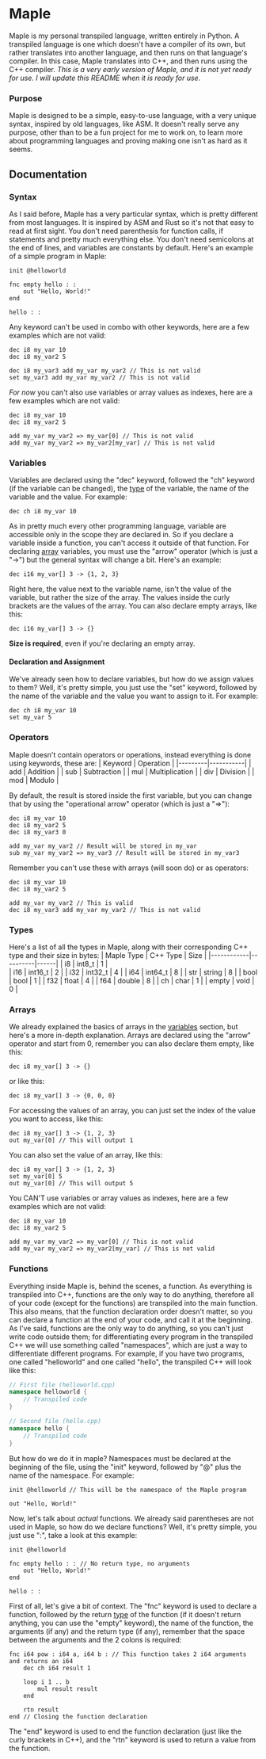 # Maple
Maple is my personal transpiled language, written entirely in Python. A transpiled language is one which doesn't have a compiler of its own, but rather translates into another language, and then runs on that language's compiler. In this case, Maple translates into C++, and then runs using the C++ compiler. *This is a very early version of Maple, and it is not yet ready for use. I will update this README when it is ready for use.*

### Purpose
Maple is designed to be a simple, easy-to-use language, with a very unique syntax, inspired by old languages, like ASM. It doesn't really serve any purpose, other than to be a fun project for me to work on, to learn more about programming languages and proving making one isn't as hard as it seems.

## Documentation
### Syntax
As I said before, Maple has a very particular syntax, which is pretty different from most languages. It is inspired by ASM and Rust so it's not that easy to read at first sight. You don't need parenthesis for function calls, if statements and pretty much everything else. You don't need semicolons at the end of lines, and variables are constants by default. Here's an example of a simple program in Maple:
```maple
init @helloworld

fnc empty hello : :
    out "Hello, World!"
end

hello : :
```
Any keyword can't be used in combo with other keywords, here are a few examples which are not valid:
```maple
dec i8 my_var 10
dec i8 my_var2 5

dec i8 my_var3 add my_var my_var2 // This is not valid
set my_var3 add my_var my_var2 // This is not valid
```
*For now* you can't also use variables or array values as indexes, here are a few examples which are not valid:
```maple
dec i8 my_var 10
dec i8 my_var2 5

add my_var my_var2 => my_var[0] // This is not valid
add my_var my_var2 => my_var2[my_var] // This is not valid
```
### Variables
Variables are declared using the "dec" keyword, followed the "ch" keyword (if the variable can be changed), the [type](#Types) of the variable, the name of the variable and the value. For example:
```maple
dec ch i8 my_var 10
```
As in pretty much every other programming language, variable are accessible only in the scope they are declared in. So if you declare a variable inside a function, you can't access it outside of that function.
For declaring [array](#arrays) variables, you must use the "arrow" operator (which is just a "->") but the general syntax will change a bit. Here's an example:
```maple
dec i16 my_var[] 3 -> {1, 2, 3}
``` 
Right here, the value next to the variable name, isn't the value of the variable, but rather the size of the array. The values inside the curly brackets are the values of the array. You can also declare empty arrays, like this:
```maple
dec i16 my_var[] 3 -> {}
```
**Size is required**, even if you're declaring an empty array.
#### Declaration and Assignment
We've already seen how to declare variables, but how do we assign values to them? Well, it's pretty simple, you just use the "set" keyword, followed by the name of the variable and the value you want to assign to it. For example:
```maple
dec ch i8 my_var 10
set my_var 5
```

### Operators
Maple doesn't contain operators or operations, instead everything is done using keywords, these are:
| Keyword | Operation |
|---------|-----------|
| add     | Addition  |
| sub     | Subtraction |
| mul     | Multiplication |
| div     | Division |
| mod     | Modulo |

By default, the result is stored inside the first variable, but you can change that by using the "operational arrow" operator (which is just a "=>"):
```maple
dec i8 my_var 10
dec i8 my_var2 5
dec i8 my_var3 0

add my_var my_var2 // Result will be stored in my_var
sub my_var my_var2 => my_var3 // Result will be stored in my_var3
```
Remember you can't use these with arrays (will soon do) or as operators:
```maple
dec i8 my_var 10
dec i8 my_var2 5

add my_var my_var2 // This is valid
dec i8 my_var3 add my_var my_var2 // This is not valid
```

### Types
Here's a list of all the types in Maple, along with their corresponding C++ type and their size in bytes:
| Maple Type | C++ Type | Size |
|------------|----------|------|
| i8         | int8_t   | 1    |    
| i16        | int16_t  | 2    |
| i32        | int32_t  | 4    |
| i64        | int64_t  | 8    |
| str        | string   | 8    |
| bool       | bool     | 1    |
| f32        | float    | 4    |
| f64        | double   | 8    |
| ch         | char     | 1    |
| empty      | void     | 0    |

### Arrays
We already explained the basics of arrays in the [variables](#variables) section, but here's a more in-depth explanation. Arrays are declared using the "arrow" operator and start from 0, remember you can also declare them empty, like this:
```maple
dec i8 my_var[] 3 -> {}
```
or like this:
```maple
dec i8 my_var[] 3 -> {0, 0, 0}
```
For accessing the values of an array, you can just set the index of the value you want to access, like this:
```maple
dec i8 my_var[] 3 -> {1, 2, 3}
out my_var[0] // This will output 1
```
You can also set the value of an array, like this:
```maple
dec i8 my_var[] 3 -> {1, 2, 3}
set my_var[0] 5
out my_var[0] // This will output 5
```
You CAN'T use variables or array values as indexes, here are a few examples which are not valid:
```maple
dec i8 my_var 10
dec i8 my_var2 5

add my_var my_var2 => my_var[0] // This is not valid
add my_var my_var2 => my_var2[my_var] // This is not valid
```

### Functions
Everything inside Maple is, behind the scenes, a function. As everything is transpiled into C++, functions are the only way to do anything, therefore all of your code (except for the functions) are transpiled into the main function. This also means, that the function declaration order doesn't matter, so you can declare a function at the end of your code, and call it at the beginning. As I've said, functions are the only way to do anything, so you can't just write code outside them; for differentiating every program in the transpiled C++ we will use something called "namespaces", which are just a way to differentiate different programs. For example, if you have two programs, one called "helloworld" and one called "hello", the transpiled C++ will look like this:
```cpp
// First file (helloworld.cpp)
namespace helloworld {
    // Transpiled code
}

// Second file (hello.cpp)
namespace hello {
    // Transpiled code
}
```
But how do we do it in maple? Namespaces must be declared at the beginning of the file, using the "init" keyword, followed by "@" plus the name of the namespace. For example:
```maple
init @helloworld // This will be the namespace of the Maple program

out "Hello, World!"
```
Now, let's talk about *actual* functions. We already said parentheses are not used in Maple, so how do we declare functions? Well, it's pretty simple, you just use ":", take a look at this example:
```maple
init @helloworld

fnc empty hello : : // No return type, no arguments
    out "Hello, World!"
end

hello : :
```
First of all, let's give a bit of context. The "fnc" keyword is used to declare a function, followed by the return [type](#Types) of the function (if it doesn't return anything, you can use the "empty" keyword), the name of the function, the arguments (if any) and the return type (if any), remember that the space between the arguments and the 2 colons is required:
```maple
fnc i64 pow : i64 a, i64 b : // This function takes 2 i64 arguments and returns an i64
    dec ch i64 result 1
    
    loop i 1 .. b
        mul result result
    end

    rtn result
end // Closing the function declaration
```
The "end" keyword is used to end the function declaration (just like the curly brackets in C++), and the "rtn" keyword is used to return a value from the function.
